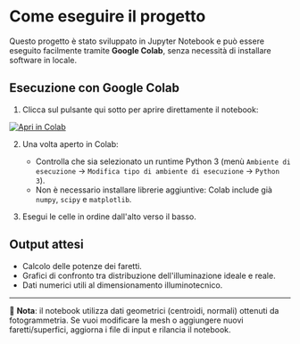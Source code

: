 # Come eseguire il progetto

Questo progetto è stato sviluppato in Jupyter Notebook e può essere eseguito facilmente tramite **Google Colab**, senza necessità di installare software in locale.

## Esecuzione con Google Colab

1. Clicca sul pulsante qui sotto per aprire direttamente il notebook:

[![Apri in Colab](https://colab.research.google.com/assets/colab-badge.svg)](https://colab.research.google.com/github/davidetriboli/Progetto_Tesi_Triennale_illuminazione/blob/main/Dimensionamento_illuminazioneEsterna_RoccaDiSparafucile_Mantova.ipynb)

2. Una volta aperto in Colab:
   - Controlla che sia selezionato un runtime Python 3 (menù `Ambiente di esecuzione` → `Modifica tipo di ambiente di esecuzione` → `Python 3`).
   - Non è necessario installare librerie aggiuntive: Colab include già `numpy`, `scipy` e `matplotlib`.

3. Esegui le celle in ordine dall'alto verso il basso.

## Output attesi
- Calcolo delle potenze dei faretti.
- Grafici di confronto tra distribuzione dell'illuminazione ideale e reale.
- Dati numerici utili al dimensionamento illuminotecnico.

---

📌 **Nota**: il notebook utilizza dati geometrici (centroidi, normali) ottenuti da fotogrammetria. Se vuoi modificare la mesh o aggiungere nuovi faretti/superfici, aggiorna i file di input e rilancia il notebook.


